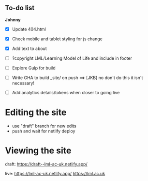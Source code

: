 ## To-do list

**Johnny**

* [X] Update 404.html
* [X] Check mobile and tablet styling for js change
* [X] Add text to about
* [ ] ?copyright LML/Learning Model of Life and include in footer
* [ ] Explore Gulp for build
* [ ] Write GHA to build _site/ on push 
	==> [JKB] no don't do this it isn't necessary! 
* [ ] Add analytics details/tokens when closer to going live


# Editing the site

- use "draft" branch for new edits
- push and wait for netlify deploy


# Viewing the site

draft: 
https://draft--lml-ac-uk.netlify.app/

live:
https://lml-ac-uk.netlify.app/
https://lml.ac.uk
 
